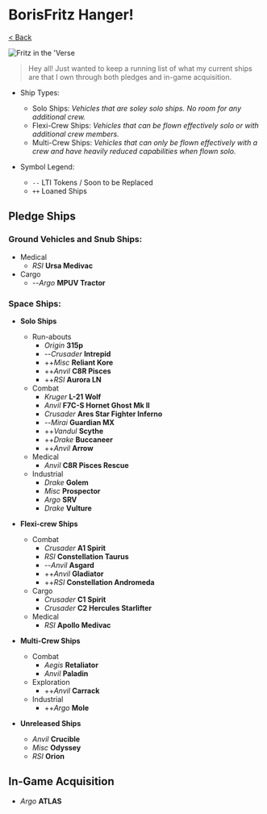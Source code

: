 # BorisFritz Hanger!

[< Back](/star-citizen/)

![Fritz in the 'Verse](/images/fritzintheversebanner.png)

> Hey all!  Just wanted to keep a running list of what my current ships are that I own through both pledges and in-game acquisition.

- Ship Types:
  - Solo Ships: _Vehicles that are soley solo ships.  No room for any additional crew._
  - Flexi-Crew Ships: _Vehicles that can be flown effectively solo or with additional crew members._
  - Multi-Crew Ships: _Vehicles that can only be flown effectively with a crew and have heavily reduced capabilities when flown solo._


- Symbol Legend:
  - `--` LTI Tokens / Soon to be Replaced
  - `++` Loaned Ships

## Pledge Ships

### Ground Vehicles and Snub Ships:

- Medical
    - _RSI_ **Ursa Medivac**
- Cargo
    - --_Argo_ **MPUV Tractor**

### Space Ships:

- **Solo Ships**
    - Run-abouts
        - _Origin_ **315p**
        - --_Crusader_ **Intrepid**
        - ++_Misc_ **Reliant Kore**
        - ++_Anvil_ **C8R Pisces**
        - ++_RSI_ **Aurora LN**
    - Combat
        - _Kruger_ **L-21 Wolf**
        - _Anvil_ **F7C-S Hornet Ghost Mk II**
        - _Crusader_ **Ares Star Fighter Inferno**
        - --_Mirai_ **Guardian MX**
        - ++_Vandul_ **Scythe**
        - ++_Drake_ **Buccaneer**
        - ++_Anvil_ **Arrow**
    - Medical
        - _Anvil_ **C8R Pisces Rescue**
    - Industrial
        - _Drake_ **Golem**
        - _Misc_ **Prospector**
        - _Argo_ **SRV**
        - _Drake_ **Vulture**


- **Flexi-crew Ships**
    - Combat
        - _Crusader_ **A1 Spirit**
        - _RSI_ **Constellation Taurus**
        - --_Anvil_ **Asgard**
        - ++_Anvil_ **Gladiator**
        - ++_RSI_ **Constellation Andromeda**
    - Cargo
        - _Crusader_ **C1 Spirit**
        - _Crusader_ **C2 Hercules Starlifter**
    - Medical
        - _RSI_ **Apollo Medivac**


- **Multi-Crew Ships**
    - Combat
        - _Aegis_ **Retaliator**
        - _Anvil_ **Paladin**
    - Exploration
        - ++_Anvil_ **Carrack**
    - Industrial
        - ++_Argo_ **Mole**


- **Unreleased Ships**
    - _Anvil_ **Crucible**
    - _Misc_ **Odyssey**
    - _RSI_ **Orion**

## In-Game Acquisition

- _Argo_ **ATLAS**